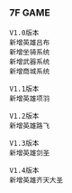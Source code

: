 ### 7F GAME
```
V1.0版本
新增英雄吕布
新增坐骑系统
新增武器系统
新增商城系统
```
```
V1.1版本
新增英雄项羽
```
```
V1.2版本
新增英雄路飞
```
```
V1.3版本
新增英雄剑圣
```
```
V1.4版本
新增英雄齐天大圣
```